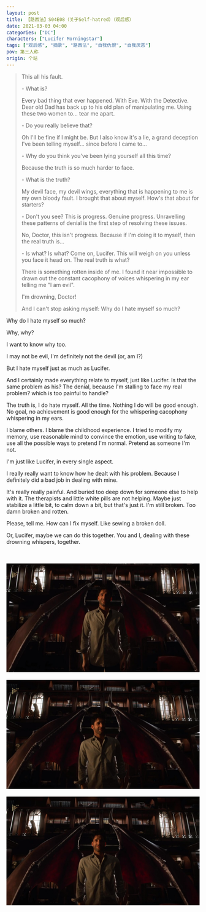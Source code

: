```yaml
---
layout: post
title: 【路西法】S04E08（关于Self-hatred）（观后感）
date: 2021-03-03 04:00
categories: ["DC"]
characters: ["Lucifer Morningstar"]
tags: ["观后感", "摘录", "路西法", "自我仇恨", "自我厌恶"]
pov: 第三人称
origin: 个站
---
```


> This all his fault.
>
> \- What is?
>
> Every bad thing that ever happened. With Eve. With the Detective. Dear old Dad has back up to his old plan of manipulating me. Using these two women to... tear me apart.
>
> \- Do you really believe that?
>
> Oh I'll be fine if I might be. But I also know it's a lie, a grand deception I've been telling myself... since before I came to...
>
> \- Why do you think you've been lying yourself all this time?
>
> Because the truth is so much harder to face.
>
> \- What is the truth?
>
> My devil face, my devil wings, everything that is happening to me is my own bloody fault. I brought that about myself. How's that about for starters?
>
> \- Don't you see? This is progress. Genuine progress. Unravelling these patterns of denial is the first step of resolving these issues.
>
> No, Doctor, this isn't progress. Because if I'm doing it to myself, then the real truth is...
>
> \- Is what? Is what? Come on, Lucifer. This will weigh on you unless you face it head on. The real truth is what?
>
> There is something rotten inside of me. I found it near impossible to drawn out the constant cacophony of voices whispering in my ear telling me "I am evil".
>
> I'm drowning, Doctor!
>
> And I can't stop asking myself: Why do I hate myself so much?

Why do I hate myself so much?

Why, why?

I want to know why too.

I may not be evil, I'm definitely not the devil (or, am I?)

But I hate myself just as much as Lucifer.

And I certainly made everything relate to myself, just like Lucifer. Is that the same problem as his? The denial, because I'm stalling to face my real problem? which is too painful to handle?

The truth is, I do hate myself. All the time. Nothing I do will be good enough. No goal, no achievement is good enough for the whispering cacophony whispering in my ears.

I blame others. I blame the childhood experience. I tried to modify my memory, use reasonable mind to convince the emotion, use writing to fake, use all the possible ways to pretend I'm normal. Pretend as someone I'm not.

I'm just like Lucifer, in every single aspect.

I really really want to know how he dealt with his problem. Because I definitely did a bad job in dealing with mine.

It's really really painful. And buried too deep down for someone else to help with it. The therapists and little white pills are not helping. Maybe just stabilize a little bit, to calm down a bit, but that's just it. I'm still broken. Too damn broken and rotten.

Please, tell me. How can I fix myself. Like sewing a broken doll.

Or, Lucifer, maybe we can do this together. You and I, dealing with these drowning whispers, together.

<br><br>
![](https://raw.githubusercontent.com/junesirius/junesirius.github.io/master/assets/images/lofter/2021-03-03-Lucifer-1.png)
<br><br>
![](https://raw.githubusercontent.com/junesirius/junesirius.github.io/master/assets/images/lofter/2021-03-03-Lucifer-2.png)
<br><br>
![](https://raw.githubusercontent.com/junesirius/junesirius.github.io/master/assets/images/lofter/2021-03-03-Lucifer-3.png)
